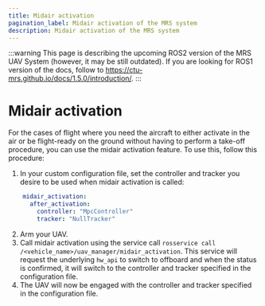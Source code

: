 ```yaml
---
title: Midair activation
pagination_label: Midair activation of the MRS system
description: Midair activation of the MRS system
---
```


:::warning
This page is describing the upcoming ROS2 version of the MRS UAV System (however, it may be still outdated). If you are looking for ROS1 version of the docs, follow to https://ctu-mrs.github.io/docs/1.5.0/introduction/.
:::

# Midair activation

For the cases of flight where you need the aircraft to either activate in the air or be flight-ready on the ground without having to perform a take-off procedure, you can use the midair activation feature. To use this, follow this procedure:

1. In your custom configuration file, set the controller and tracker you desire to be used when midair activation is called:
```yaml
    midair_activation:
      after_activation:
        controller: "MpcController"
        tracker: "NullTracker"
```
2. Arm your UAV.
3. Call midair activation using the service call `rosservice call /<vehicle_name>/uav_manager/midair_activation`. This service will request the underlying `hw_api` to switch to offboard and when the status is confirmed, it will switch to the controller and tracker specified in the configuration file.
4. The UAV will now be engaged with the controller and tracker specified in the configuration file.

